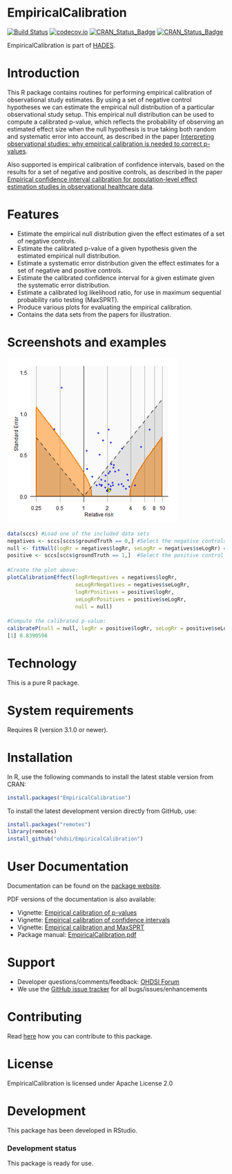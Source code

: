 EmpiricalCalibration
====================

[![Build Status](https://github.com/OHDSI/EmpiricalCalibration/workflows/R-CMD-check/badge.svg)](https://github.com/OHDSI/EmpiricalCalibration/actions?query=workflow%3AR-CMD-check)
[![codecov.io](https://codecov.io/github/OHDSI/EmpiricalCalibration/coverage.svg?branch=main)](https://codecov.io/github/OHDSI/EmpiricalCalibration?branch=main)
[![CRAN_Status_Badge](http://www.r-pkg.org/badges/version/EmpiricalCalibration)](https://cran.r-project.org/package=EmpiricalCalibration)
[![CRAN_Status_Badge](http://cranlogs.r-pkg.org/badges/EmpiricalCalibration)](https://cran.r-project.org/package=EmpiricalCalibration)

EmpiricalCalibration is part of [HADES](https://ohdsi.github.io/Hades/).

Introduction
============

This R package contains routines for performing empirical calibration of observational study estimates. By using a set of negative control hypotheses we can estimate the empirical null distribution of a particular observational study setup. This empirical null distribution can be used to compute a calibrated p-value, which reflects the probability of observing an estimated effect size when the null hypothesis is true taking both random and systematic error into account, as described in the paper [Interpreting observational studies: why empirical calibration is needed to correct p-values](http://dx.doi.org/10.1002/sim.5925). 

Also supported is empirical calibration of confidence intervals, based on the results for a set of negative and positive controls, as described in the paper [Empirical confidence interval calibration for population-level effect estimation studies in observational healthcare data](https://doi.org/10.1073/pnas.1708282114).

Features
========
- Estimate the empirical null distribution given the effect estimates of a set of negative controls. 
- Estimate the calibrated p-value of a given hypothesis given the estimated empirical null distribution.
- Estimate a systematic error distribution given the effect estimates for a set of negative and positive controls.
- Estimate the calibrated confidence interval for a given estimate given the systematic error distribution.
- Estimate a calibrated log likelihood ratio, for use in maximum sequential probability ratio testing (MaxSPRT).
- Produce various plots for evaluating the empirical calibration.
- Contains the data sets from the papers for illustration.

Screenshots and examples
========================
<img src="https://github.com/OHDSI/EmpiricalCalibration/raw/main/extras/plot.png" alt="Calibration effect plot" title="Calibration effect plot" />

```r
data(sccs) #Load one of the included data sets
negatives <- sccs[sccs$groundTruth == 0,] #Select the negative controls
null <- fitNull(logRr = negatives$logRr, seLogRr = negatives$seLogRr) #Fit the null distribution
positive <- sccs[sccs$groundTruth == 1,]  #Select the positive control

#Create the plot above:
plotCalibrationEffect(logRrNegatives = negatives$logRr,
                      seLogRrNegatives = negatives$seLogRr,
                      logRrPositives = positive$logRr,
                      seLogRrPositives = positive$seLogRr,
                      null = null)

#Compute the calibrated p-value:
calibrateP(null = null, logRr = positive$logRr, seLogRr = positive$seLogRr) #Compute calibrated p-value
[1] 0.8390598
```

Technology
==========
This is a pure R package.

System requirements
===================
Requires R (version 3.1.0 or newer).

Installation
============
In R, use the following commands to install the latest stable version from CRAN:

```r
install.packages("EmpiricalCalibration")
```

To install the latest development version directly from GitHub, use:

```r
install.packages("remotes")
library(remotes)
install_github("ohdsi/EmpiricalCalibration")
```
  
User Documentation
==================
Documentation can be found on the [package website](https://ohdsi.github.io/EmpiricalCalibration/).

PDF versions of the documentation is also available:
* Vignette: [Empirical calibration of p-values](https://raw.githubusercontent.com/OHDSI/EmpiricalCalibration/main/inst/doc/EmpiricalPCalibrationVignette.pdf)
* Vignette: [Empirical calibration of confidence intervals](https://raw.githubusercontent.com/OHDSI/EmpiricalCalibration/main/inst/doc/EmpiricalCiCalibrationVignette.pdf)
* Vignette: [Empirical calibration and MaxSPRT](https://raw.githubusercontent.com/OHDSI/EmpiricalCalibration/main/inst/doc/EmpiricalMaxSprtCalibrationVignette.pdf)
* Package manual: [EmpiricalCalibration.pdf](https://raw.githubusercontent.com/OHDSI/EmpiricalCalibration/main/extras/EmpiricalCalibration.pdf) 

Support
=======
* Developer questions/comments/feedback: <a href="http://forums.ohdsi.org/c/developers">OHDSI Forum</a>
* We use the <a href="https://github.com/OHDSI/EmpiricalCalibration/issues">GitHub issue tracker</a> for all bugs/issues/enhancements

Contributing
============
Read [here](https://ohdsi.github.io/Hades/contribute.html) how you can contribute to this package.

License
=======
EmpiricalCalibration is licensed under Apache License 2.0

Development
===========
This package has been developed in RStudio.

### Development status

This package is ready for use.
